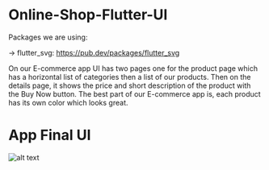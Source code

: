 # Online-Shop-Flutter-UI

Packages we are using:

-> flutter_svg: https://pub.dev/packages/flutter_svg

On our E-commerce app UI has two pages one for the product page which has a horizontal list of categories then a list of our products. Then on the details page, it shows the price and short description of the product with the Buy Now button. The best part of our E-commerce app is, each product has its own color which looks great.

# App Final UI

![alt text](https://github.com/[username]/[reponame]/blob/[branch]/image.jpg?raw=true)

